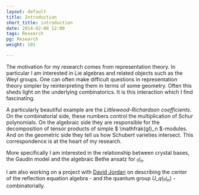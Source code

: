 ```yaml
---
layout: default
title: Introduction
short_title: introduction
date: 2014-02-08 12:00
tags: Research
pg: Research
weight: 101

---
```


The motivation for my research comes from representation theory. In particular I am interested in Lie algebras and related objects such as the Weyl groups. One can often make difficult questions in representation theory simpler by reinterpreting them in terms of some geometry. Often this sheds light on the underlying combinatorics. It is this interaction which I find fascinating.

A particularly beautiful example are the *Littlewood-Richardson coefficients*. On the combinatorial side, these numbers control the multiplication of Schur polynomials. On the algebraic side they are responsible for the decomposition of tensor products of simple $ \mathfrak{gl}\_n  $-modules. And on the geometric side they tell us how Schubert varieties intersect. This correspondence is at the heart of my research.

More specifically I am interested in the relationship between crystal bases, the Gaudin model and the algebraic Bethe ansatz for $\mathfrak{gl}_n$. 

I am also working on a project with [David Jordan][] on describing the center of the reflection equation algebra - and the quantum group $U\_q(\mathfrak{gl}_n)$ - combinatorially.

[David Jordan]: http://www.maths.ed.ac.uk/~djordan
